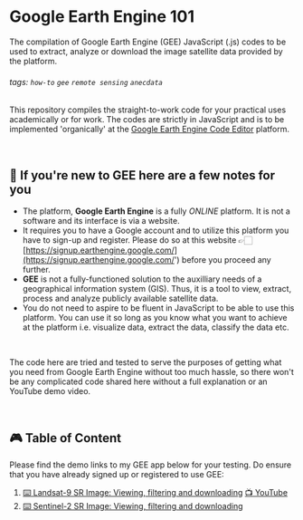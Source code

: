 # Google Earth Engine 101
The compilation of Google Earth Engine (GEE) JavaScript (.js) codes to be used to extract, analyze or download the image satellite data provided by the platform.

###### tags: `how-to` `gee` `remote sensing` `anecdata`

This repository compiles the straight-to-work code for your practical uses academically or for work. The codes are strictly in JavaScript and is to be implemented 'organically' at the [Google Earth Engine Code Editor]('https://code.earthengine.google.com/') platform. 

</br>

## 🌱 If you're new to GEE here are a few notes for you
- The platform, **Google Earth Engine** is a fully *ONLINE* platform. It is not a software and its interface is via a website.
- It requires you to have a Google account and to utilize this platform you have to sign-up and register. Please do so at this website 👉🏻 [https://signup.earthengine.google.com/](https://signup.earthengine.google.com/') before you proceed any further.
- **GEE** is not a fully-functioned solution to the auxilliary needs of a geographical information system (GIS). Thus, it is a tool to view, extract, process and analyze publicly available satellite data. 
- You do not need to aspire to be fluent in JavaScript to be able to use this platform. You can use it so long as you know what you want to achieve at the platform i.e. visualize data, extract the data, classify the data etc. 

</br>

The code here are tried and tested to serve the purposes of getting what you need from Google Earth Engine without too much hassle, so there won't be any complicated code shared here without a full explanation or an YouTube demo video. 

</br>

## 🎮  Table of Content

Please find the demo links to my GEE app below for your testing. Do ensure that you have already signed up or registered to use GEE:

1. [⌨️ Landsat-9 SR Image: Viewing, filtering and downloading](https://code.earthengine.google.com/a10f976a52f26d36bc7441be28a71ad1?hideCode=true)
   [📺 YouTube](https://youtu.be/aKtToPXtYHI?si=YBvCipU1QrqsK2rE)
3. [⌨️ Sentinel-2 SR Image: Viewing, filtering and downloading](https://code.earthengine.google.com/8fc617a0f0e66344562eea93c7985e23?hideCode=true)
